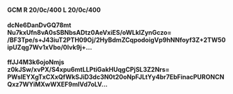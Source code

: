 #### GCM R 20/0c/400 L 20/0c/400
**dcNe6DanDvGQ78mt**<br/>**Nu7kxUfn8vA0sSBNbsADtz0AeVxiES/oWLklZynGczo=**<br/>**/BF3Tpe/s+J43iuT2PTH09Oj/2HyBdmZCqpodoigVp9hNNfoyf3Z+2TW50ipUZqg7Wv1xVbo/0Ivk9j+...**<br/><br/>
**ffJJ4M3k6ojoNmjs**<br/>**z0kJSw/xvPX/S4xpu6mtLLPtiGakHUqgCPjSL3Z2Nrs=**<br/>**PWslEYXgTxCXxQfWkSJiD3dc3N0t20oNpFJLtYy4br7EbFinacPURONCNQxz7WYiMXwWXEF9mIVd7oLV...**